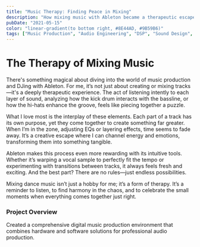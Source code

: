 ```yaml
---
title: "Music Therapy: Finding Peace in Mixing"
description: "How mixing music with Ableton became a therapeutic escape, blending technical precision with creative expression."
pubDate: "2021-05-15"
color: "linear-gradient(to bottom right, #8E44AD, #9B59B6)"
tags: ["Music Production", "Audio Engineering", "DSP", "Sound Design", "Digital Audio"]
---
```


# The Therapy of Mixing Music

There's something magical about diving into the world of music production and DJing with Ableton. For me, it’s not just about creating or mixing tracks—it's a deeply therapeutic experience. The act of listening intently to each layer of sound, analyzing how the kick drum interacts with the bassline, or how the hi-hats enhance the groove, feels like piecing together a puzzle.

What I love most is the interplay of these elements. Each part of a track has its own purpose, yet they come together to create something far greater. When I’m in the zone, adjusting EQs or layering effects, time seems to fade away. It’s a creative escape where I can channel energy and emotions, transforming them into something tangible.

Ableton makes this process even more rewarding with its intuitive tools. Whether it’s warping a vocal sample to perfectly fit the tempo or experimenting with transitions between tracks, it always feels fresh and exciting. And the best part? There are no rules—just endless possibilities.

Mixing dance music isn’t just a hobby for me; it’s a form of therapy. It’s a reminder to listen, to find harmony in the chaos, and to celebrate the small moments when everything comes together just right.

### Project Overview

Created a comprehensive digital music production environment that combines hardware and software solutions for professional audio production.
